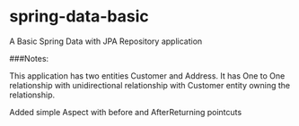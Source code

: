 # spring-data-basic
A Basic Spring Data with JPA Repository application

###Notes:

This application has two entities Customer and Address. It has One to One relationship with unidirectional relationship with Customer entity owning the relationship.

Added simple Aspect with before and AfterReturning pointcuts
